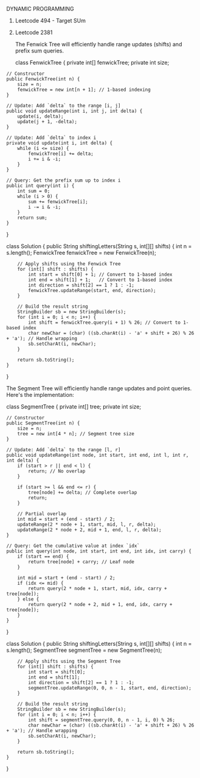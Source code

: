 DYNAMIC PROGRAMMING
  1) Leetcode 494 - Target SUm
  2) Leetcode 2381

     The Fenwick Tree will efficiently handle range updates (shifts) and prefix sum queries.

     class FenwickTree {
    private int[] fenwickTree;
    private int size;

    // Constructor
    public FenwickTree(int n) {
        size = n;
        fenwickTree = new int[n + 1]; // 1-based indexing
    }

    // Update: Add `delta` to the range [i, j]
    public void updateRange(int i, int j, int delta) {
        update(i, delta);
        update(j + 1, -delta);
    }

    // Update: Add `delta` to index i
    private void update(int i, int delta) {
        while (i <= size) {
            fenwickTree[i] += delta;
            i += i & -i;
        }
    }

    // Query: Get the prefix sum up to index i
    public int query(int i) {
        int sum = 0;
        while (i > 0) {
            sum += fenwickTree[i];
            i -= i & -i;
        }
        return sum;
    }
}

class Solution {
    public String shiftingLetters(String s, int[][] shifts) {
        int n = s.length();
        FenwickTree fenwickTree = new FenwickTree(n);

        // Apply shifts using the Fenwick Tree
        for (int[] shift : shifts) {
            int start = shift[0] + 1; // Convert to 1-based index
            int end = shift[1] + 1;   // Convert to 1-based index
            int direction = shift[2] == 1 ? 1 : -1;
            fenwickTree.updateRange(start, end, direction);
        }

        // Build the result string
        StringBuilder sb = new StringBuilder(s);
        for (int i = 0; i < n; i++) {
            int shift = fenwickTree.query(i + 1) % 26; // Convert to 1-based index
            char newChar = (char) ((sb.charAt(i) - 'a' + shift + 26) % 26 + 'a'); // Handle wrapping
            sb.setCharAt(i, newChar);
        }

        return sb.toString();
    }
}



The Segment Tree will efficiently handle range updates and point queries. Here's the implementation:

class SegmentTree {
    private int[] tree;
    private int size;

    // Constructor
    public SegmentTree(int n) {
        size = n;
        tree = new int[4 * n]; // Segment tree size
    }

    // Update: Add `delta` to the range [l, r]
    public void updateRange(int node, int start, int end, int l, int r, int delta) {
        if (start > r || end < l) {
            return; // No overlap
        }

        if (start >= l && end <= r) {
            tree[node] += delta; // Complete overlap
            return;
        }

        // Partial overlap
        int mid = start + (end - start) / 2;
        updateRange(2 * node + 1, start, mid, l, r, delta);
        updateRange(2 * node + 2, mid + 1, end, l, r, delta);
    }

    // Query: Get the cumulative value at index `idx`
    public int query(int node, int start, int end, int idx, int carry) {
        if (start == end) {
            return tree[node] + carry; // Leaf node
        }

        int mid = start + (end - start) / 2;
        if (idx <= mid) {
            return query(2 * node + 1, start, mid, idx, carry + tree[node]);
        } else {
            return query(2 * node + 2, mid + 1, end, idx, carry + tree[node]);
        }
    }
}

class Solution {
    public String shiftingLetters(String s, int[][] shifts) {
        int n = s.length();
        SegmentTree segmentTree = new SegmentTree(n);

        // Apply shifts using the Segment Tree
        for (int[] shift : shifts) {
            int start = shift[0];
            int end = shift[1];
            int direction = shift[2] == 1 ? 1 : -1;
            segmentTree.updateRange(0, 0, n - 1, start, end, direction);
        }

        // Build the result string
        StringBuilder sb = new StringBuilder(s);
        for (int i = 0; i < n; i++) {
            int shift = segmentTree.query(0, 0, n - 1, i, 0) % 26;
            char newChar = (char) ((sb.charAt(i) - 'a' + shift + 26) % 26 + 'a'); // Handle wrapping
            sb.setCharAt(i, newChar);
        }

        return sb.toString();
    }
}


